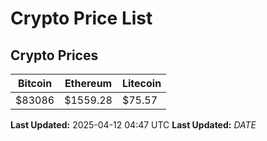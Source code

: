 # Crypto Price List

## Crypto Prices
| Bitcoin | Ethereum | Litecoin |
| ------- | -------- | -------- |
| $83086 | $1559.28 | $75.57 |
**Last Updated:** 2025-04-12 04:47 UTC
**Last Updated:** $DATE$
